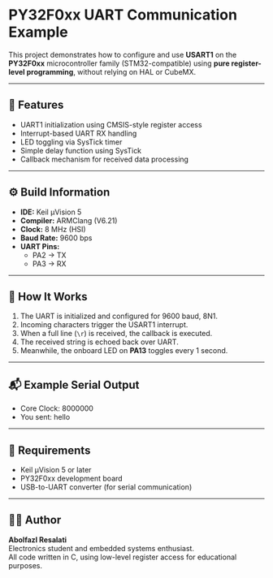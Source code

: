 # PY32F0xx UART Communication Example

This project demonstrates how to configure and use **USART1** on the **PY32F0xx** microcontroller family (STM32-compatible) using **pure register-level programming**, without relying on HAL or CubeMX.

---

## 🔧 Features
- UART1 initialization using CMSIS-style register access  
- Interrupt-based UART RX handling  
- LED toggling via SysTick timer  
- Simple delay function using SysTick  
- Callback mechanism for received data processing

---


## ⚙️ Build Information
- **IDE:** Keil µVision 5  
- **Compiler:** ARMClang (V6.21)  
- **Clock:** 8 MHz (HSI)  
- **Baud Rate:** 9600 bps  
- **UART Pins:**  
  - PA2 → TX  
  - PA3 → RX

---

## 🧩 How It Works
1. The UART is initialized and configured for 9600 baud, 8N1.  
2. Incoming characters trigger the USART1 interrupt.  
3. When a full line (`\r`) is received, the callback is executed.  
4. The received string is echoed back over UART.  
5. Meanwhile, the onboard LED on **PA13** toggles every 1 second.


---

## 📬 Example Serial Output
- Core Clock: 8000000
- You sent: hello


---

## 🧰 Requirements
- Keil µVision 5 or later  
- PY32F0xx development board  
- USB-to-UART converter (for serial communication)

---

## 🧑‍💻 Author
**Abolfazl Resalati**  
Electronics student and embedded systems enthusiast.  
All code written in C, using low-level register access for educational purposes.
